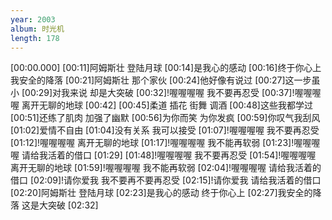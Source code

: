 ```yaml
---
year: 2003
album: 时光机
length: 178
---
```

[00:00.000]
[00:11]阿姆斯壮 登陆月球
[00:14]是我心的感动
[00:16]终于你心上我安全的降落
[00:21]阿姆斯壮 那个家伙
[00:24]他好像有说过
[00:27]这一步虽小
[00:29]对我来说 却是大突破
[00:32]!喔喔喔喔 我不要再忍受
[00:37]!喔喔喔喔 离开无聊的地球
[00:42]
[00:45]柔道 插花 街舞 调酒
[00:48]这些我都学过
[00:51]还练了肌肉 加强了幽默
[00:56]为你而笑 为你发疯
[00:59]你叹气我刮风
[01:02]爱情不自由
[01:04]没有关系 我可以接受
[01:07]!喔喔喔喔 我不要再忍受
[01:12]!喔喔喔喔 离开无聊的地球
[01:17]!喔喔喔喔 我不能再软弱
[01:23]!喔喔喔喔 请给我活着的借口
[01:29]
[01:48]!喔喔喔喔 我不要再忍受
[01:54]!喔喔喔喔 离开无聊的地球
[01:59]!喔喔喔喔 我不能再软弱
[02:04]!喔喔喔喔 请给我活着的借口
[02:09]!请你爱我 我不要再不要再忍受
[02:15]!请你爱我 请给我活着的借口
[02:20]阿姆斯壮 登陆月球
[02:23]是我心的感动 终于你心上
[02:27]我安全的降落 这是大突破
[02:32]